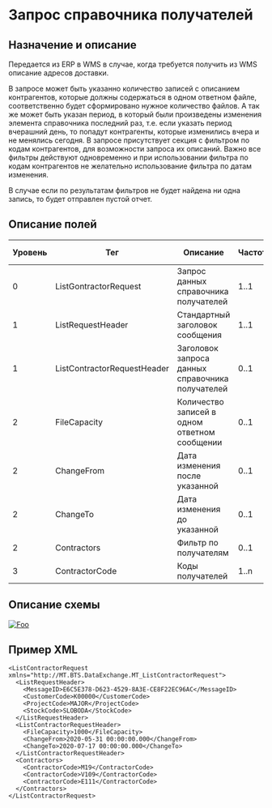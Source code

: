 # Запрос справочника получателей

## Назначение и описание
Передается из ERP в WMS в случае, когда требуется получить из WMS описание адресов доставки.

В запросе может быть указанно количество записей с описанием контрагентов, которые должны содержаться в одном ответном файле, соответственно будет сформировано нужное количество файлов. А так же может быть указан период, в который были произведены изменения элемента справочника последний раз, т.е. если указать период вчерашний день, то попадут контрагенты, которые изменились вчера и не менялись сегодня. В запросе присутствует секция с фильтром по кодам контрагентов, для возможности запроса их описаний. Важно все фильтры действуют одновременно и при использовании фильтра по кодам контрагентов не желательно использование фильтра по датам изменения.

В случае если по результатам фильтров не будет найдена ни одна запись, то будет отправлен пустой отчет.

## Описание полей
| Уровень | Тег                         | Описание                                         | Частота | Тип данных | Размер поля | Комментарий               
| ------- | --------------------------- | ------------------------------------------------ | ------- | ---------- | ----------- | ------------------------- 
| 0       | ListGontractorRequest       | Запрос данных справочника получателей            | 1..1    |            |             |                           
| 1       | ListRequestHeader           | Стандартный заголовок сообщения                  | 1..1    |            |             | Общая структура сообщения 
| 1       | ListContractorRequestHeader | Заголовок запроса данных справочника получателей | 0..1    |            |             |                           
| 2       | FileCapacity                | Количество записей в одном ответном сообщении    | 0..1    | Integer    |             | По умолчанию 10000        
| 2       | ChangeFrom                  | Дата изменения после указанной                   | 0..1    | DateTime   |             |
| 2       | ChangeTo                    | Дата изменения до указанной                      | 0..1    | DateTime   |             |
| 2       | Contractors                 | Фильтр по получателям                            | 0..1    |            |             |                           
| 3       | ContractorCode              | Коды получателей                                 | 1..n    | String     | 20          |                           

## Описание схемы
<a href="/XSD/MT_ListContractorRequest.xsd" rel="XSD">![Foo](https://user-images.githubusercontent.com/22858622/134012526-73d1b128-a2cd-4d14-8a13-10f81a57c04f.png)</a>

## Пример XML
```
<ListContractorRequest xmlns="http://MT.BTS.DataExchange.MT_ListContractorRequest">
  <ListRequestHeader>
    <MessageID>E6C5E378-D623-4529-8A3E-CE8F22EC96AC</MessageID>
    <CustomerCode>К00000</CustomerCode>
    <ProjectCode>MAJOR</ProjectCode>
    <StockCode>SLOBODA</StockCode>
  </ListRequestHeader>
  <ListContractorRequestHeader>
    <FileCapacity>1000</FileCapacity>
    <ChangeFrom>2020-05-31 00:00:00.000</ChangeFrom>
    <ChangeTo>2020-07-17 00:00:00.000</ChangeTo>
  </ListContractorRequestHeader>
  <Contractors>
    <ContractorCode>M19</ContractorCode>
	<ContractorCode>V109</ContractorCode>
	<ContractorCode>E111</ContractorCode>
  </Contractors>
</ListContractorRequest>
```
